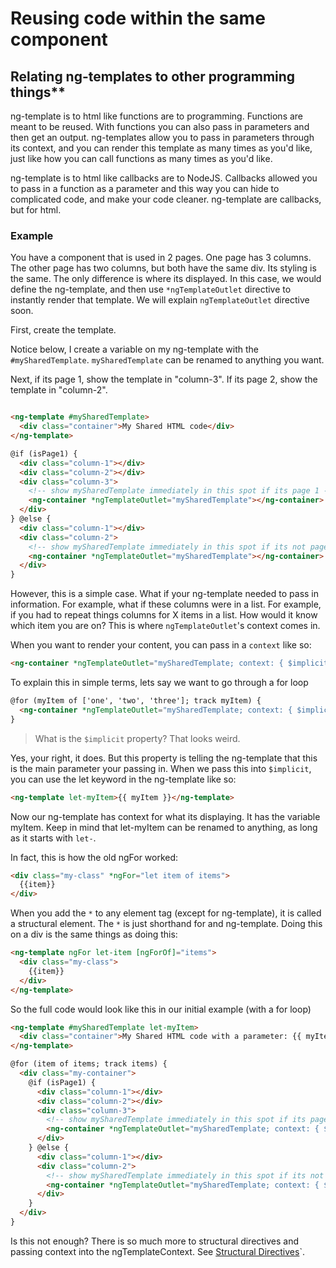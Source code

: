 # Reusing code within the same component

## Relating ng-templates to other programming things**

ng-template is to html like functions are to programming. Functions are meant to be reused. With functions you can also pass in parameters and then get an output. ng-templates allow you to pass in parameters through its context, and you can render this template as many times as you'd like, just like how you can call functions as many times as you'd like.

ng-template is to html like callbacks are to NodeJS. Callbacks allowed you to pass in a function as a parameter and this way you can hide to complicated code, and make your code cleaner. ng-template are callbacks, but for html.

### Example

You have a component that is used in 2 pages. One page has 3 columns. The other page has two columns, but both have the same div. Its styling is the same. The only difference is where its displayed. In this case, we would define the ng-template, and then use `*ngTemplateOutlet` directive to instantly render that template. We will explain `ngTemplateOutlet` directive soon.

First, create the template.

Notice below, I create a variable on my ng-template with the `#mySharedTemplate`. `mySharedTemplate` can be renamed to anything you want.

Next, if its page 1, show the template in "column-3". If its page 2, show the template in "column-2".

```html

<ng-template #mySharedTemplate>
  <div class="container">My Shared HTML code</div>
</ng-template>

@if (isPage1) {
  <div class="column-1"></div>
  <div class="column-2"></div>
  <div class="column-3">
    <!-- show mySharedTemplate immediately in this spot if its page 1 -->
    <ng-container *ngTemplateOutlet="mySharedTemplate"></ng-container>
  </div>
} @else {
  <div class="column-1"></div>
  <div class="column-2">
    <!-- show mySharedTemplate immediately in this spot if its not page 1 -->
    <ng-container *ngTemplateOutlet="mySharedTemplate"></ng-container>
  </div>
}
```

However, this is a simple case. What if your ng-template needed to pass in information. For example, what if these columns were in a list. For example, if you had to repeat things columns for X items in a list. How would it know which item you are on? This is where `ngTemplateOutlet`'s context comes in.

When you want to render your content, you can pass in a `context` like so:

```html
<ng-container *ngTemplateOutlet="mySharedTemplate; context: { $implicit: myItem }"></ng-container>
```

To explain this in simple terms, lets say we want to go through a for loop

```html
@for (myItem of ['one', 'two', 'three']; track myItem) {
  <ng-container *ngTemplateOutlet="mySharedTemplate; context: { $implicit: myItem }"></ng-container>
}
```

> What is the `$implicit` property? That looks weird.

Yes, your right, it does. But this property is telling the ng-template that this is the main parameter your passing in. When we pass this into `$implicit`, you can use the let keyword in the ng-template like so:

```html
<ng-template let-myItem>{{ myItem }}</ng-template>
```

Now our ng-template has context for what its displaying. It has the variable myItem. Keep in mind that let-myItem can be renamed to anything, as long as it starts with `let-`.

In fact, this is how the old ngFor worked:

```html
<div class="my-class" *ngFor="let item of items">
  {{item}}
</div>
```

When you add the `*` to any element tag (except for ng-template), it is called a structural element. The `*` is just shorthand for and ng-template. Doing this on a div is the same things as doing this:

```html
<ng-template ngFor let-item [ngForOf]="items">
  <div class="my-class">
    {{item}}
  </div>
</ng-template>
```

So the full code would look like this in our initial example (with a for loop)

```html
<ng-template #mySharedTemplate let-myItem>
  <div class="container">My Shared HTML code with a parameter: {{ myItem }}</div>
</ng-template>

@for (item of items; track items) {
  <div class="my-container">
    @if (isPage1) {
      <div class="column-1"></div>
      <div class="column-2"></div>
      <div class="column-3">
        <!-- show mySharedTemplate immediately in this spot if its page 1 -->
        <ng-container *ngTemplateOutlet="mySharedTemplate; context: { $implicit: item }"></ng-container>
      </div>
    } @else {
      <div class="column-1"></div>
      <div class="column-2">
        <!-- show mySharedTemplate immediately in this spot if its not page 1 -->
        <ng-container *ngTemplateOutlet="mySharedTemplate; context: { $implicit: item }"></ng-container>
      </div>
    }
  </div>
}
```

Is this not enough? There is so much more to structural directives and passing context into the ngTemplateContext. See [Structural Directives](../structural-directives.md#modal)`.
